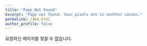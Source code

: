 ```yaml
---
title: "Page Not Found"
excerpt: "Page not found. Your pixels are in another canvas."
permalink: /404.html
author_profile: false
---
```


요청하신 페이지를 찾을 수 없습니다.

<script>
  var GOOG_FIXURL_LANG = 'en';
  var GOOG_FIXURL_SITE = 'https://github.com/LATIsi'
</script>
<script src="https://linkhelp.clients.google.com/tbproxy/lh/wm/fixurl.js">
</script>
